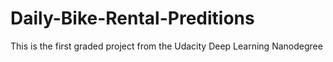# Daily-Bike-Rental-Preditions
This is the first graded project from the Udacity Deep Learning Nanodegree
